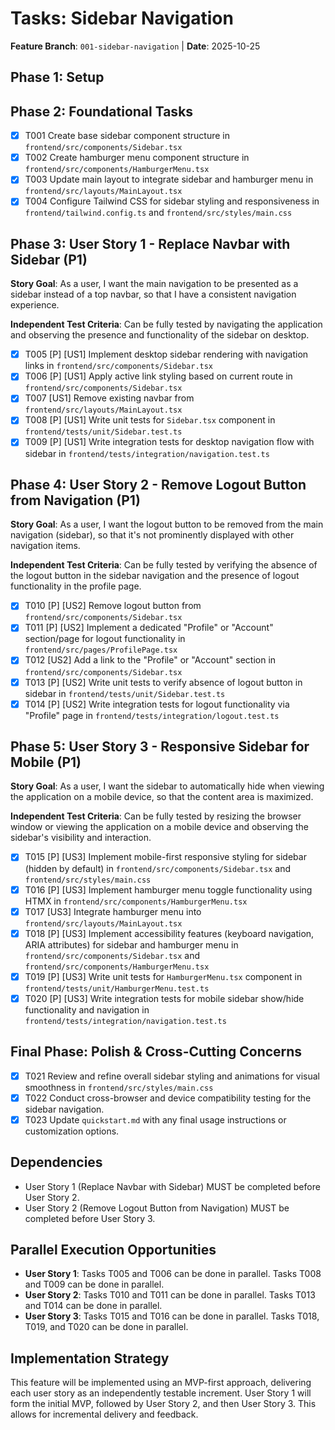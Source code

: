 # Tasks: Sidebar Navigation

**Feature Branch**: `001-sidebar-navigation` | **Date**: 2025-10-25

## Phase 1: Setup

## Phase 2: Foundational Tasks

- [x] T001 Create base sidebar component structure in `frontend/src/components/Sidebar.tsx`
- [x] T002 Create hamburger menu component structure in `frontend/src/components/HamburgerMenu.tsx`
- [x] T003 Update main layout to integrate sidebar and hamburger menu in `frontend/src/layouts/MainLayout.tsx`
- [x] T004 Configure Tailwind CSS for sidebar styling and responsiveness in `frontend/tailwind.config.ts` and `frontend/src/styles/main.css`

## Phase 3: User Story 1 - Replace Navbar with Sidebar (P1)

**Story Goal**: As a user, I want the main navigation to be presented as a sidebar instead of a top navbar, so that I have a consistent navigation experience.

**Independent Test Criteria**: Can be fully tested by navigating the application and observing the presence and functionality of the sidebar on desktop.

- [x] T005 [P] [US1] Implement desktop sidebar rendering with navigation links in `frontend/src/components/Sidebar.tsx`
- [x] T006 [P] [US1] Apply active link styling based on current route in `frontend/src/components/Sidebar.tsx`
- [x] T007 [US1] Remove existing navbar from `frontend/src/layouts/MainLayout.tsx`
- [x] T008 [P] [US1] Write unit tests for `Sidebar.tsx` component in `frontend/tests/unit/Sidebar.test.ts`
- [x] T009 [P] [US1] Write integration tests for desktop navigation flow with sidebar in `frontend/tests/integration/navigation.test.ts`

## Phase 4: User Story 2 - Remove Logout Button from Navigation (P1)

**Story Goal**: As a user, I want the logout button to be removed from the main navigation (sidebar), so that it's not prominently displayed with other navigation items.

**Independent Test Criteria**: Can be fully tested by verifying the absence of the logout button in the sidebar navigation and the presence of logout functionality in the profile page.

- [x] T010 [P] [US2] Remove logout button from `frontend/src/components/Sidebar.tsx`
- [x] T011 [P] [US2] Implement a dedicated "Profile" or "Account" section/page for logout functionality in `frontend/src/pages/ProfilePage.tsx`
- [x] T012 [US2] Add a link to the "Profile" or "Account" section in `frontend/src/components/Sidebar.tsx`
- [x] T013 [P] [US2] Write unit tests to verify absence of logout button in sidebar in `frontend/tests/unit/Sidebar.test.ts`
- [x] T014 [P] [US2] Write integration tests for logout functionality via "Profile" page in `frontend/tests/integration/logout.test.ts`

## Phase 5: User Story 3 - Responsive Sidebar for Mobile (P1)

**Story Goal**: As a user, I want the sidebar to automatically hide when viewing the application on a mobile device, so that the content area is maximized.

**Independent Test Criteria**: Can be fully tested by resizing the browser window or viewing the application on a mobile device and observing the sidebar's visibility and interaction.

- [x] T015 [P] [US3] Implement mobile-first responsive styling for sidebar (hidden by default) in `frontend/src/components/Sidebar.tsx` and `frontend/src/styles/main.css`
- [x] T016 [P] [US3] Implement hamburger menu toggle functionality using HTMX in `frontend/src/components/HamburgerMenu.tsx`
- [x] T017 [US3] Integrate hamburger menu into `frontend/src/layouts/MainLayout.tsx`
- [x] T018 [P] [US3] Implement accessibility features (keyboard navigation, ARIA attributes) for sidebar and hamburger menu in `frontend/src/components/Sidebar.tsx` and `frontend/src/components/HamburgerMenu.tsx`
- [x] T019 [P] [US3] Write unit tests for `HamburgerMenu.tsx` component in `frontend/tests/unit/HamburgerMenu.test.ts`
- [x] T020 [P] [US3] Write integration tests for mobile sidebar show/hide functionality and navigation in `frontend/tests/integration/navigation.test.ts`

## Final Phase: Polish & Cross-Cutting Concerns

- [x] T021 Review and refine overall sidebar styling and animations for visual smoothness in `frontend/src/styles/main.css`
- [x] T022 Conduct cross-browser and device compatibility testing for the sidebar navigation.
- [x] T023 Update `quickstart.md` with any final usage instructions or customization options.

## Dependencies

- User Story 1 (Replace Navbar with Sidebar) MUST be completed before User Story 2.
- User Story 2 (Remove Logout Button from Navigation) MUST be completed before User Story 3.

## Parallel Execution Opportunities

- **User Story 1**: Tasks T005 and T006 can be done in parallel. Tasks T008 and T009 can be done in parallel.
- **User Story 2**: Tasks T010 and T011 can be done in parallel. Tasks T013 and T014 can be done in parallel.
- **User Story 3**: Tasks T015 and T016 can be done in parallel. Tasks T018, T019, and T020 can be done in parallel.

## Implementation Strategy

This feature will be implemented using an MVP-first approach, delivering each user story as an independently testable increment. User Story 1 will form the initial MVP, followed by User Story 2, and then User Story 3. This allows for incremental delivery and feedback.
